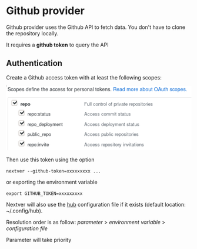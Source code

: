 # Github provider 

Github provider uses the Github API to fetch data. You don't have to clone the repository locally.

It requires a **github token** to query the API

## Authentication

Create a Github access token with at least the following scopes:

![github_scope](../images/github_scopes.png)


Then use this token using the option
```
nextver --github-token=xxxxxxxxx ...
```
or exporting the environment variable
```
export GITHUB_TOKEN=xxxxxxxxx
```

Nextver will also use the [hub](https://github.com/github/hub) configuration file if it exists (default location: ~/.config/hub). 

Resolution order is as follow: *parameter* > *environment variable* > *configuration file*

Parameter will take priority 
